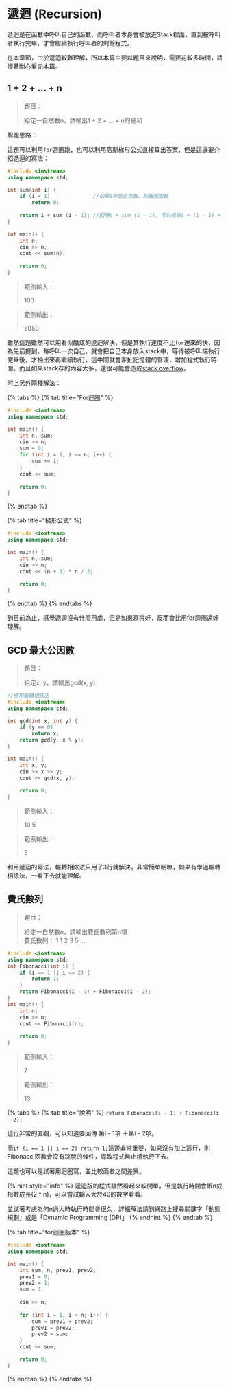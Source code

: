 # 遞迴 \(Recursion\)

遞迴是在函數中呼叫自己的函數，而呼叫者本身會被放進Stack裡面，直到被呼叫者執行完畢，才會繼續執行呼叫者的剩餘程式。

在本章節，由於遞迴較難理解，所以本篇主要以題目來說明，需要花較多時間，請懷著耐心看完本篇。

## 1 + 2 + ... + n

> 題目：
>
> 給定一自然數n，請輸出1 + 2 + ... + n的總和

解題思路：

這題可以利用`for`迴圈跑，也可以利用高斯梯形公式直接算出答案，但是這邊要介紹遞迴的寫法：

```cpp
#include <iostream>
using namespace std;

int sum(int i) {
    if (i < 1)              //如果i不是自然數，則離開函數
        return 0;
        
    return i + sum (i - 1); //回傳i + sum (i - 1)，可以視為i + (i - 1) + (i - 2) + ... 1
}

int main() {
    int n;
    cin >> n;
    cout << sum(n);
    
    return 0;
}
```

> 範例輸入：
>
> 100

> 範例輸出：
>
> 5050

雖然這題雖然可以用看似酷炫的遞迴解決，但是其執行速度不比`for`還來的快，因為先前提到，每呼叫一次自己，就會把自己本身放入stack中，等待被呼叫端執行完畢後，才抽出來再繼續執行，這中間就會牽扯記憶體的管理，增加程式執行時間。而且如果stack存的內容太多，還很可能會造成[stack overflow](https://stackoverflow.com/questions/26158/how-does-a-stack-overflow-occur-and-how-do-you-prevent-it)。

附上另外兩種解法：

{% tabs %}
{% tab title="For迴圈" %}
```cpp
#include <iostream>
using namespace std;

int main() {
    int n, sum;
    cin >> n;
    sum = 0;
    for (int i = 1; i <= n; i++) {
        sum += i;
    }
    cout << sum;
    
    return 0;
}
```
{% endtab %}

{% tab title="梯形公式" %}
```cpp
#include <iostream>
using namespace std;

int main() {
    int n, sum;
    cin >> n;
    cout << (n + 1) * n / 2;
    
    return 0;
}
```
{% endtab %}
{% endtabs %}

到目前為止，感覺遞迴沒有什麼用處，但是如果寫得好，反而會比用for迴圈還好理解。

## GCD 最大公因數

> 題目：
>
> 給定x, y，請輸出gcd\(x, y\)

```cpp
//使用輾轉相除法
#include <iostream>
using namespace std;

int gcd(int x, int y) {
    if (y == 0)
        return x;
    return gcd(y, x % y);
}

int main() {
    int x, y;
    cin >> x >> y;
    cout << gcd(x, y);
    
    return 0;
}
```

> 範例輸入：
>
> 10 5

> 範例輸出：
>
> 5

利用遞迴的寫法，輾轉相除法只用了3行就解決，非常簡單明瞭，如果有學過輾轉相除法，一看下去就能理解。

## 費氏數列

> 題目：
>
> 給定一自然數n，請輸出費氏數列第n項  
> 費氏數列： 1 1 2 3 5 ...

```cpp
#include <iostream>
using namespace std;
int Fibonacci(int i) {
    if (i == 1 || i == 2) {
        return 1;
    }
    return Fibonacci(i - 1) + Fibonacci(i - 2);
}
int main() {
    int n;
    cin >> n;
    cout << Fibonacci(n);
    
    return 0;
}
```

> 範例輸入：
>
> 7

> 範例輸出：
>
> 13

{% tabs %}
{% tab title="說明" %}
`return Fibonacci(i - 1) + Fibonacci(i - 2);`

這行非常的直觀，可以知道要回傳 第i - 1項 ＋第i - 2項。

而`if (i == 1 || i == 2) return 1;`這邊非常重要，如果沒有加上這行，則Fibonacci函數會沒有跳脫的條件，導致程式無止境執行下去。

這題也可以是試著用迴圈寫，並比較兩者之間差異。

{% hint style="info" %}
遞迴版的程式雖然看起來較間單，但是執行時間會跟n成指數成長\(2 ^ n\)，可以嘗試輸入大於40的數字看看。

並試著考慮為何n過大時執行時間會很久，詳細解法請到網路上搜尋關鍵字「動態規劃」或是「Dynamic Programming \(DP\)」
{% endhint %}
{% endtab %}

{% tab title="for迴圈版本" %}
```cpp
#include <iostream>
using namespace std;

int main() {
    int sum, n, prev1, prev2;
    prev1 = 0;
    prev2 = 1;
    sum = 1;
    
    cin >> n;
    
    for (int i = 1; i < n; i++) {
        sum = prev1 + prev2;
        prev1 = prev2;
        prev2 = sum;
    }
    cout << sum;

    return 0;
}

```
{% endtab %}
{% endtabs %}

